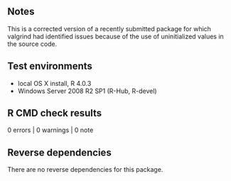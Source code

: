 ## Notes

This is a corrected version of a recently submitted package for which valgrind
had identified issues because of the use of uninitialized values in the source
code.

## Test environments

* local OS X install, R 4.0.3
* Windows Server 2008 R2 SP1 (R-Hub, R-devel)

## R CMD check results

0 errors | 0 warnings | 0 note

## Reverse dependencies

There are no reverse dependencies for this package.